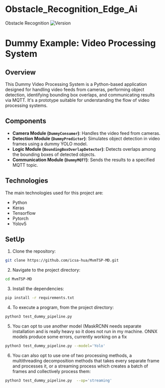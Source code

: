 # Obstacle_Recognition_Edge_Ai
Obstacle Recognition 
![Version](https://img.shields.io/badge/version-1.0.0-brightgreen.svg)

# Dummy Example: Video Processing System

## Overview
This Dummy Video Processing System is a Python-based application designed for handling video feeds from cameras, performing object detection, identifying bounding box overlaps, and communicating results via MQTT. It's a prototype suitable for understanding the flow of video processing systems.

## Components
- **Camera Module (`DummyConsumer`)**: Handles the video feed from cameras.
- **Detection Module (`DummyPredictor`)**: Simulates object detection in video frames using a dummy YOLO model.
- **Logic Module (`BoundingBoxOverlapDetector`)**: Detects overlaps among the bounding boxes of detected objects.
- **Communication Module (`DummyMQTT`)**: Sends the results to a specified MQTT topic.

## Technologies
The main technologies used for this project are: 
* Python
* Keras
* Tensorflow
* Pytorch
* Yolov5

## SetUp
1. Clone the repository:
```sh
git clone https://github.com/icsa-hua/MvmTSP-MD.git
```
2. Navigate to the project directory:
```sh
cd MvmTSP-MD
```
3. Install the dependencies:
```sh
pip install -r requirements.txt
```
4. To execute a program, from the project directory:
```sh
python3 test_dummy_pipeline.py
```
5. You can opt to use another model (MaskRCNN needs separate installation and is really heavy so it does not run in my machine. ONNX models produce some errors, currently working on a fix
```sh
python3 test_dummy_pipeline.py --model='Yolo' 
```
6. You can also opt to use one of two processing methods, a multithreading decomposition methods that takes every separate frame and processes it, or a streaming process which creates a batch of frames and collectively process them:
```sh
python3 test_dummy_pipeline.py  --op='streaming'
```



